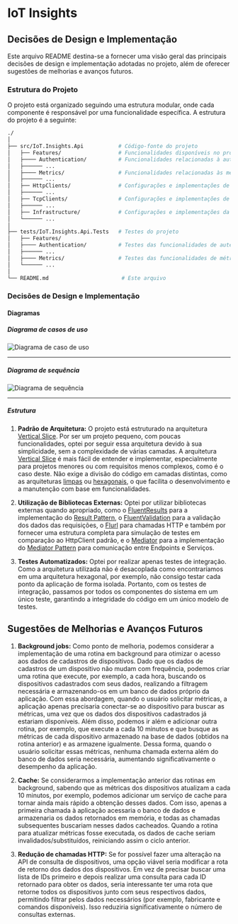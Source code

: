 # IoT Insights

## Decisões de Design e Implementação
Este arquivo README destina-se a fornecer uma visão geral das principais decisões de design e implementação adotadas no projeto, além de oferecer sugestões de melhorias e avanços futuros.

### Estrutura do Projeto
O projeto está organizado seguindo uma estrutura modular, onde cada componente é responsável por uma funcionalidade específica. A estrutura do projeto é a seguinte:

``` bash
./
│
├── src/IoT.Insights.Api           # Código-fonte do projeto
│   ├── Features/                  # Funcionalidades disponíveis no projeto
│   ├──── Authentication/          # Funcionalidades relacionadas à autenticação dos usuários
│   ├────── ...              
│   ├──── Metrics/                 # Funcionalidades relacionadas às métricas dos dispositivos
│   ├────── ...
│   ├── HttpClients/               # Configurações e implementações de clientes HTTP
│   ├────── ...
│   ├── TcpClients/                # Configurações e implementações de clientes TCP
│   ├────── ...
│   ├── Infrastructure/            # Configurações e implementações da infraestrutura do projeto
│   └────── ...    
│
├── tests/IoT.Insights.Api.Tests   # Testes do projeto
│   ├── Features/            
│   ├──── Authentication/          # Testes das funcionalidades de autenticação
│   ├────── ...              
│   ├──── Metrics/                 # Testes das funcionalidades de métricas
│   └────── ...              
│
└── README.md                       # Este arquivo
```

### Decisões de Design e Implementação

#### Diagramas

##### Diagrama de casos de uso
![Diagrama de caso de uso](https://github.com/Victorvhn/iot-insights/assets/38699623/81975356-e0bd-4fc5-8b41-4454316bd344)

--- 

##### Diagrama de sequência
![Diagrama de sequência](https://github.com/Victorvhn/iot-insights/assets/38699623/d27762c6-7f70-4faa-8335-c6cabc2affe5)

--- 

##### Estrutura

1. **Padrão de Arquitetura:** O projeto está estruturado na arquitetura [Vertical Slice](https://www.jimmybogard.com/vertical-slice-architecture/). Por ser um projeto pequeno, com poucas funcionalidades, optei por seguir essa arquitetura devido à sua simplicidade, sem a complexidade de várias camadas. A arquitetura [Vertical Slice](https://www.jimmybogard.com/vertical-slice-architecture/) é mais fácil de entender e implementar, especialmente para projetos menores ou com requisitos menos complexos, como é o caso deste. Não exige a divisão do código em camadas distintas, como as arquiteturas [limpas](https://medium.com/luizalabs/descomplicando-a-clean-architecture-cf4dfc4a1ac6) ou [hexagonais](https://medium.com/tableless/desvendando-a-arquitetura-hexagonal-52c56f8824c), o que facilita o desenvolvimento e a manutenção com base em funcionalidades.

2. **Utilização de Bibliotecas Externas:** Optei por utilizar bibliotecas externas quando apropriado, como o [FluentResults](https://github.com/altmann/FluentResults) para a implementação do [Result Pattern](https://medium.com/@wgyxxbf/result-pattern-a01729f42f8c), o [FluentValidation](https://github.com/FluentValidation/FluentValidation) para a validação dos dados das requisições, o [Flurl](https://github.com/tmenier/Flurl) para chamadas HTTP e também por fornecer uma estrutura completa para simulação de testes em comparação ao HttpClient padrão, e o [Mediator](https://github.com/martinothamar/Mediator) para a implementação do [Mediator Pattern](https://refactoring.guru/design-patterns/mediator) para comunicação entre Endpoints e Serviços.

3. **Testes Automatizados:** Optei por realizar apenas testes de integração. Como a arquitetura utilizada não é desacoplada como encontraríamos em uma arquitetura hexagonal, por exemplo, não consigo testar cada ponto da aplicação de forma isolada. Portanto, com os testes de integração, passamos por todos os componentes do sistema em um único teste, garantindo a integridade do código em um único modelo de testes.

## Sugestões de Melhorias e Avanços Futuros

1. **Background jobs:** Como ponto de melhoria, podemos considerar a implementação de uma rotina em background para otimizar o acesso aos dados de cadastros de dispositivos. Dado que os dados de cadastros de um dispositivo não mudam com frequência, podemos criar uma rotina que execute, por exemplo, a cada hora, buscando os dispositivos cadastrados com seus dados, realizando a filtragem necessária e armazenando-os em um banco de dados próprio da aplicação.
Com essa abordagem, quando o usuário solicitar métricas, a aplicação apenas precisaria conectar-se ao dispositivo para buscar as métricas, uma vez que os dados dos dispositivos cadastrados já estariam disponíveis. Além disso, podemos ir além e adicionar outra rotina, por exemplo, que execute a cada 10 minutos e que busque as métricas de cada dispositivo armazenado na base de dados (obtidos na rotina anterior) e as armazene igualmente. Dessa forma, quando o usuário solicitar essas métricas, nenhuma chamada externa além do banco de dados seria necessária, aumentando significativamente o desempenho da aplicação.

2. **Cache:** Se considerarmos a implementação anterior das rotinas em background, sabendo que as métricas dos dispositivos atualizam a cada 10 minutos, por exemplo, podemos adicionar um serviço de cache para tornar ainda mais rápido a obtenção desses dados. Com isso, apenas a primeira chamada à aplicação acessaria o banco de dados e armazenaria os dados retornados em memória, e todas as chamadas subsequentes buscariam nesses dados cacheados. Quando a rotina para atualizar métricas fosse executada, os dados de cache seriam invalidados/substituídos, reiniciando assim o ciclo anterior.

3. **Redução de chamadas HTTP:** Se for possível fazer uma alteração na API de consulta de dispositivos, uma opção viável seria modificar a rota de retorno dos dados dos dispositivos. Em vez de precisar buscar uma lista de IDs primeiro e depois realizar uma consulta para cada ID retornado para obter os dados, seria interessante ter uma rota que retorne todos os dispositivos junto com seus respectivos dados, permitindo filtrar pelos dados necessários (por exemplo, fabricante e comandos disponíveis). Isso reduziria significativamente o número de consultas externas.

